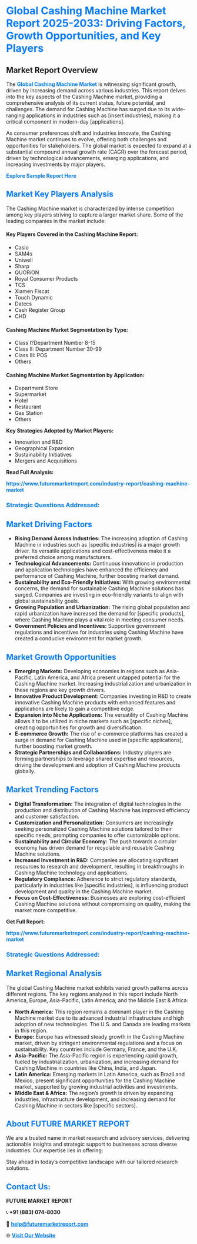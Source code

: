 <h1 style="color: #007BFF;">Global Cashing Machine Market Report 2025-2033: Driving Factors, Growth Opportunities, and Key Players</h1>

<section id="overview">
<h2>Market Report Overview</h2>
<p>The <a href="https://www.futuremarketreport.com/industry-report/cashing-machine-market" style="color: #007BFF; text-decoration: none;"><strong>Global Cashing Machine Market</strong></a> is witnessing significant growth, driven by increasing demand across various industries. This report delves into the key aspects of the Cashing Machine market, providing a comprehensive analysis of its current status, future potential, and challenges. The demand for Cashing Machine has surged due to its wide-ranging applications in industries such as [insert industries], making it a critical component in modern-day [applications].</p>
<p>As consumer preferences shift and industries innovate, the Cashing Machine market continues to evolve, offering both challenges and opportunities for stakeholders. The global market is expected to expand at a substantial compound annual growth rate (CAGR) over the forecast period, driven by technological advancements, emerging applications, and increasing investments by major players.</p>
</section>

<section id="overview">
<p><a href="https://www.futuremarketreport.com/request-sample/reportId=76063" style="color: #007BFF; text-decoration: none;"><strong>Explore Sample Report Here</strong></a></p>
</section>

<section id="key-players">
<h2 style="color: #007BFF;">Market Key Players Analysis</h2>
<p>The Cashing Machine market is characterized by intense competition among key players striving to capture a larger market share. Some of the leading companies in the market include:</p>
<h4>Key Players Covered in the Cashing Machine Report:</h4>
<ul><li>Casio</li><li>SAM4s</li><li>Uniwell</li><li>Sharp</li><li>QUORiON</li><li>Royal Consumer Products</li><li>TCS</li><li>Xiamen Fiscat</li><li>Touch Dynamic</li><li>Datecs</li><li>Cash Register Group</li><li>CHD</li></ul>
<h4>Cashing Machine Market Segmentation by Type:</h4>
<ul><li>Class I?Department Number 8-15</li><li>Class II: Department Number 30-99</li><li>Class III: POS</li><li>Others</li></ul>

<h4>Cashing Machine Market Segmentation by Application:</h4>
<ul><li>Department Store</li><li>Supermarket</li><li>Hotel</li><li>Restaurant</li><li>Gas Station</li><li>Others</li></ul>
<p><strong>Key Strategies Adopted by Market Players:</strong></p>
<ul>
<li>Innovation and R&D</li>
<li>Geographical Expansion</li>
<li>Sustainability Initiatives</li>
<li>Mergers and Acquisitions</li>
</ul>
</section>

<section>
<p><strong>Read Full Analysis: </strong></p><a href="https://www.futuremarketreport.com/industry-report/cashing-machine-market" style="color: #007BFF; text-decoration: none;"><strong>https://www.futuremarketreport.com/industry-report/cashing-machine-market</strong></a>
<h3 style="color: #007BFF;">Strategic Questions Addressed:</h3>
</section>

<section id="driving-factors">
<h2 style="color: #007BFF;">Market Driving Factors</h2>
<ul>
<li><strong>Rising Demand Across Industries:</strong> The increasing adoption of Cashing Machine in industries such as [specific industries] is a major growth driver. Its versatile applications and cost-effectiveness make it a preferred choice among manufacturers.</li>
<li><strong>Technological Advancements:</strong> Continuous innovations in production and application technologies have enhanced the efficiency and performance of Cashing Machine, further boosting market demand.</li>
<li><strong>Sustainability and Eco-Friendly Initiatives:</strong> With growing environmental concerns, the demand for sustainable Cashing Machine solutions has surged. Companies are investing in eco-friendly variants to align with global sustainability goals.</li>
<li><strong>Growing Population and Urbanization:</strong> The rising global population and rapid urbanization have increased the demand for [specific products], where Cashing Machine plays a vital role in meeting consumer needs.</li>
<li><strong>Government Policies and Incentives:</strong> Supportive government regulations and incentives for industries using Cashing Machine have created a conducive environment for market growth.</li>
</ul>
</section>

<section id="growth-opportunities">
<h2 style="color: #007BFF;">Market Growth Opportunities</h2>
<ul>
<li><strong>Emerging Markets:</strong> Developing economies in regions such as Asia-Pacific, Latin America, and Africa present untapped potential for the Cashing Machine market. Increasing industrialization and urbanization in these regions are key growth drivers.</li>
<li><strong>Innovative Product Development:</strong> Companies investing in R&D to create innovative Cashing Machine products with enhanced features and applications are likely to gain a competitive edge.</li>
<li><strong>Expansion into Niche Applications:</strong> The versatility of Cashing Machine allows it to be utilized in niche markets such as [specific niches], creating opportunities for growth and diversification.</li>
<li><strong>E-commerce Growth:</strong> The rise of e-commerce platforms has created a surge in demand for Cashing Machine used in [specific applications], further boosting market growth.</li>
<li><strong>Strategic Partnerships and Collaborations:</strong> Industry players are forming partnerships to leverage shared expertise and resources, driving the development and adoption of Cashing Machine products globally.</li>
</ul>
</section>

<section id="trending-factors">
<h2 style="color: #007BFF;">Market Trending Factors</h2>
<ul>
<li><strong>Digital Transformation:</strong> The integration of digital technologies in the production and distribution of Cashing Machine has improved efficiency and customer satisfaction.</li>
<li><strong>Customization and Personalization:</strong> Consumers are increasingly seeking personalized Cashing Machine solutions tailored to their specific needs, prompting companies to offer customizable options.</li>
<li><strong>Sustainability and Circular Economy:</strong> The push towards a circular economy has driven demand for recyclable and reusable Cashing Machine solutions.</li>
<li><strong>Increased Investment in R&D:</strong> Companies are allocating significant resources to research and development, resulting in breakthroughs in Cashing Machine technology and applications.</li>
<li><strong>Regulatory Compliance:</strong> Adherence to strict regulatory standards, particularly in industries like [specific industries], is influencing product development and quality in the Cashing Machine market.</li>
<li><strong>Focus on Cost-Effectiveness:</strong> Businesses are exploring cost-efficient Cashing Machine solutions without compromising on quality, making the market more competitive.</li>
</ul>
</section>

<section>
<p><strong>Get Full Report: </strong></p><a href="https://www.futuremarketreport.com/industry-report/cashing-machine-market" style="color: #007BFF; text-decoration: none;"><strong>https://www.futuremarketreport.com/industry-report/cashing-machine-market</strong></a>
<h3 style="color: #007BFF;">Strategic Questions Addressed:</h3>
</section>


<section id="regional-analysis">
<h2 style="color: #007BFF;">Market Regional Analysis</h2>
<p>The global Cashing Machine market exhibits varied growth patterns across different regions. The key regions analyzed in this report include North America, Europe, Asia-Pacific, Latin America, and the Middle East & Africa:</p>
<ul>
<li><strong>North America:</strong> This region remains a dominant player in the Cashing Machine market due to its advanced industrial infrastructure and high adoption of new technologies. The U.S. and Canada are leading markets in this region.</li>
<li><strong>Europe:</strong> Europe has witnessed steady growth in the Cashing Machine market, driven by stringent environmental regulations and a focus on sustainability. Key countries include Germany, France, and the U.K.</li>
<li><strong>Asia-Pacific:</strong> The Asia-Pacific region is experiencing rapid growth, fueled by industrialization, urbanization, and increasing demand for Cashing Machine in countries like China, India, and Japan.</li>
<li><strong>Latin America:</strong> Emerging markets in Latin America, such as Brazil and Mexico, present significant opportunities for the Cashing Machine market, supported by growing industrial activities and investments.</li>
<li><strong>Middle East & Africa:</strong> The region’s growth is driven by expanding industries, infrastructure development, and increasing demand for Cashing Machine in sectors like [specific sectors].</li>
</ul>
</section>

<footer>
<h2 style="color: #007BFF;">About FUTURE MARKET REPORT</h2>
<p>We are a trusted name in market research and advisory services, delivering actionable insights and strategic support to businesses across diverse industries. Our expertise lies in offering:</p>

<p>Stay ahead in today’s competitive landscape with our tailored research solutions.</p>

<h2 style="color: #007BFF;">Contact Us:</h2>
<p><strong>FUTURE MARKET REPORT</strong></p>
<p>📞 <strong>+91 (883) 074-8030</strong></p>
<p>📧 <strong><a href="mailto:help@futuremarketreport.com" style="color: #007BFF;">help@futuremarketreport.com</a></strong></p>
<p>🌐 <strong><a href="https://www.futuremarketreport.com/" style="color: #007BFF;">Visit Our Website</a></strong></p>
</footer>